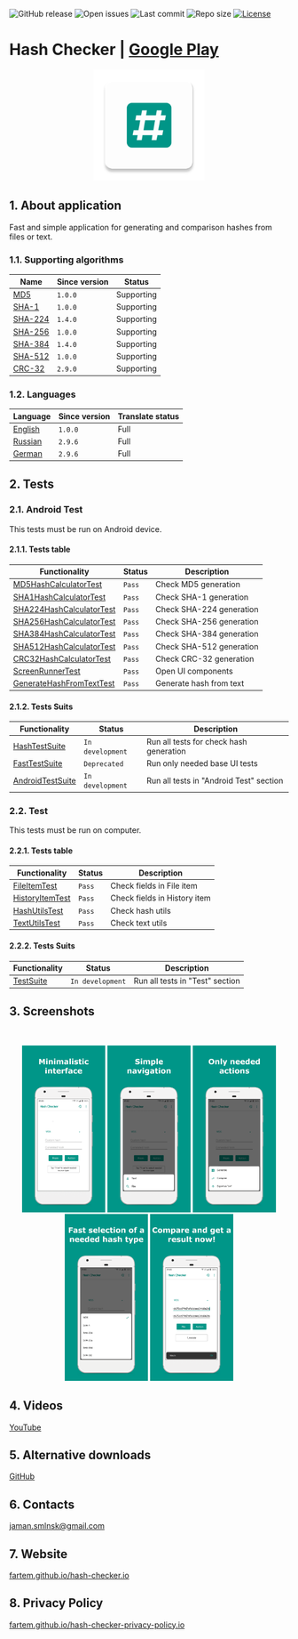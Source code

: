 ![GitHub release](https://img.shields.io/github/release/fartem/hash-checker.svg?color=009688)
![Open issues](https://img.shields.io/github/issues-raw/fartem/hash-checker.svg)
![Last commit](https://img.shields.io/github/last-commit/fartem/hash-checker.svg)
![Repo size](https://img.shields.io/github/repo-size/fartem/hash-checker.svg)
[![License](https://img.shields.io/github/license/fartem/hash-checker.svg)](https://github.com/fartem/hash-checker/blob/master/LICENSE)

# Hash Checker | [Google Play](https://play.google.com/store/apps/details?id=com.smlnskgmail.jaman.hashchecker)

<p align="center"><img src="media/ic_app.png" height="200px"></p>

## 1. About application

Fast and simple application for generating and comparison hashes from files or text.

### 1.1. Supporting algorithms

| Name | Since version | Status |
| --- | --- | --- |
| [MD5](https://en.wikipedia.org/wiki/MD5) | `1.0.0` | Supporting |
| [SHA-1](https://en.wikipedia.org/wiki/SHA-1) | `1.0.0` | Supporting |
| [SHA-224](https://en.wikipedia.org/wiki/SHA-2) | `1.4.0` | Supporting |
| [SHA-256](https://en.wikipedia.org/wiki/SHA-2) | `1.0.0` | Supporting |
| [SHA-384](https://en.wikipedia.org/wiki/SHA-2) | `1.4.0` | Supporting |
| [SHA-512](https://en.wikipedia.org/wiki/SHA-2) | `1.0.0` | Supporting |
| [CRC-32](https://en.wikipedia.org/wiki/Cyclic_redundancy_check) | `2.9.0` | Supporting |

### 1.2. Languages

| Language | Since version | Translate status |
| --- | --- | --- |
| [English](https://github.com/fartem/hash-checker/blob/master/app/src/main/res/values/strings.xml) | `1.0.0` | Full |
| [Russian](https://github.com/fartem/hash-checker/blob/master/app/src/main/res/values-ru/strings.xml) | `2.9.6` | Full |
| [German](https://github.com/fartem/hash-checker/blob/master/app/src/main/res/values-de/strings.xml) | `2.9.6` | Full |

## 2. Tests

### 2.1. Android Test

This tests must be run on Android device.

#### 2.1.1. Tests table

| Functionality | Status | Description |
| --- | --- | --- |
| [MD5HashCalculatorTest](https://github.com/fartem/hash-checker/blob/master/app/src/androidTest/java/com/smlnskgmail/jaman/hashchecker/hashcalculator/md/MD5HashCalculatorTest.java) | `Pass` | Check MD5 generation |
| [SHA1HashCalculatorTest](https://github.com/fartem/hash-checker/blob/master/app/src/androidTest/java/com/smlnskgmail/jaman/hashchecker/hashcalculator/sha/SHA1HashCalculatorTest.java) | `Pass` | Check SHA-1 generation |
| [SHA224HashCalculatorTest](https://github.com/fartem/hash-checker/blob/master/app/src/androidTest/java/com/smlnskgmail/jaman/hashchecker/hashcalculator/sha/SHA224HashCalculatorTest.java) | `Pass` | Check SHA-224 generation |
| [SHA256HashCalculatorTest](https://github.com/fartem/hash-checker/blob/master/app/src/androidTest/java/com/smlnskgmail/jaman/hashchecker/hashcalculator/sha/SHA256HashCalculatorTest.java) | `Pass` | Check SHA-256 generation |
| [SHA384HashCalculatorTest](https://github.com/fartem/hash-checker/blob/master/app/src/androidTest/java/com/smlnskgmail/jaman/hashchecker/hashcalculator/sha/SHA384HashCalculatorTest.java) | `Pass` | Check SHA-384 generation |
| [SHA512HashCalculatorTest](https://github.com/fartem/hash-checker/blob/master/app/src/androidTest/java/com/smlnskgmail/jaman/hashchecker/hashcalculator/sha/SHA512HashCalculatorTest.java) | `Pass` | Check SHA-512 generation |
| [CRC32HashCalculatorTest](https://github.com/fartem/hash-checker/blob/master/app/src/androidTest/java/com/smlnskgmail/jaman/hashchecker/hashcalculator/crc/CRC32HashCalculatorTest.java) | `Pass` | Check CRC-32 generation |
| [ScreenRunnerTest](https://github.com/fartem/hash-checker/blob/master/app/src/androidTest/java/com/smlnskgmail/jaman/hashchecker/ui/screenrunner/ScreenRunnerTest.java) | `Pass` | Open UI components |
| [GenerateHashFromTextTest](https://github.com/fartem/hash-checker/blob/master/app/src/androidTest/java/com/smlnskgmail/jaman/hashchecker/ui/functionality/GenerateHashFromTextTest.java) | `Pass` | Generate hash from text |

#### 2.1.2. Tests Suits

| Functionality | Status | Description |
| --- | --- | --- |
| [HashTestSuite](https://github.com/fartem/hash-checker/blob/master/app/src/androidTest/java/com/smlnskgmail/jaman/hashchecker/hashcalculator/HashTestSuite.java) | `In development` | Run all tests for check hash generation |
| [FastTestSuite](https://github.com/fartem/hash-checker/blob/master/app/src/androidTest/java/com/smlnskgmail/jaman/hashchecker/ui/FastTestSuite.java) | `Deprecated` | Run only needed base UI tests |
| [AndroidTestSuite](https://github.com/fartem/hash-checker/blob/master/app/src/androidTest/java/com/smlnskgmail/jaman/hashchecker/TestSuite.java) | `In development` | Run all tests in "Android Test" section |

### 2.2. Test

This tests must be run on computer.

#### 2.2.1. Tests table

| Functionality | Status | Description |
| --- | --- | --- |
| [FileItemTest](https://github.com/fartem/hash-checker/blob/master/app/src/test/java/com/smlnskgmail/jaman/hashchecker/entities/FileItemTest.java) | `Pass` | Check fields in File item |
| [HistoryItemTest](https://github.com/fartem/hash-checker/blob/master/app/src/test/java/com/smlnskgmail/jaman/hashchecker/entities/HistoryItemTest.java) | `Pass` | Check fields in History item |
| [HashUtilsTest](https://github.com/fartem/hash-checker/blob/master/app/src/test/java/com/smlnskgmail/jaman/hashchecker/utils/HashUtilsTest.java) | `Pass` | Check hash utils |
| [TextUtilsTest](https://github.com/fartem/hash-checker/blob/master/app/src/test/java/com/smlnskgmail/jaman/hashchecker/utils/TextUtilsTest.java) | `Pass` | Check text utils |

#### 2.2.2. Tests Suits

| Functionality | Status | Description |
| --- | --- | --- |
| [TestSuite](https://github.com/fartem/hash-checker/blob/master/app/src/test/java/com/smlnskgmail/jaman/hashchecker/TestSuite.java) | `In development` | Run all tests in "Test" section |

## 3. Screenshots

<br/>
<p align="center">
  <img src="media/screenshots/1.png" width="150" />
  <img src="media/screenshots/2.png" width="150" />
  <img src="media/screenshots/3.png" width="150" />
  <img src="media/screenshots/4.png" width="150" />
  <img src="media/screenshots/5.png" width="150" />
</p>

## 4. Videos

[YouTube](https://www.youtube.com/watch?v=Q7Otn971kJk&list=PLOIwDRWd_SDdBz2aiVtMocFunaXaKSPMx)

## 5. Alternative downloads

[GitHub](https://github.com/fartem/hash-checker/releases)

## 6. Contacts

jaman.smlnsk@gmail.com

## 7. Website

[fartem.github.io/hash-checker.io](https://fartem.github.io/hash-checker.io/)

## 8. Privacy Policy

[fartem.github.io/hash-checker-privacy-policy.io](https://fartem.github.io/hash-checker-privacy-policy.io/)
